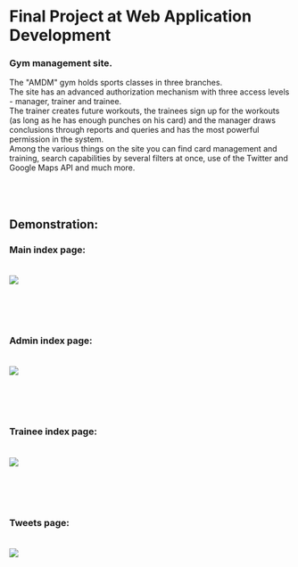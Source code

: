# Final Project at Web Application Development

### Gym management site.</br>
The "AMDM" gym holds sports classes in three branches.</br>
The site has an advanced authorization mechanism with three access levels - manager, trainer and trainee.</br>
The trainer creates future workouts, the trainees sign up for the workouts (as long as he has enough punches on his card) and the manager draws conclusions through reports and queries and has the most powerful permission in the system.</br>
Among the various things on the site you can find card management and training, search capabilities by several filters at once, use of the Twitter and Google Maps API and much more.
</br></br></br></br>


## Demonstration:
### Main index page:</br></br>
<div>
  <img src="https://github.com/maya-assayag/AMDM/blob/master/Screen%20Cohesion/%E2%80%8F%E2%80%8FMainIndex.JPG"</img>
</div>
</br></br></br></br>

### Admin index page:</br></br>
<div>
  <img src="https://github.com/maya-assayag/AMDM/blob/master/Screen%20Cohesion/AdminIndex.JPG"</img>
</div>
</br></br></br></br>

### Trainee index page:</br></br>
<div>
  <img src="https://github.com/maya-assayag/AMDM/blob/master/Screen%20Cohesion/%E2%80%8F%E2%80%8FTraineeIndex.JPG"</img>
</div>
</br></br></br></br>

### Tweets page:</br></br>
<div>
  <img src="https://github.com/maya-assayag/AMDM/blob/master/Screen%20Cohesion/TweetsPage.JPG"</img>
</div>
